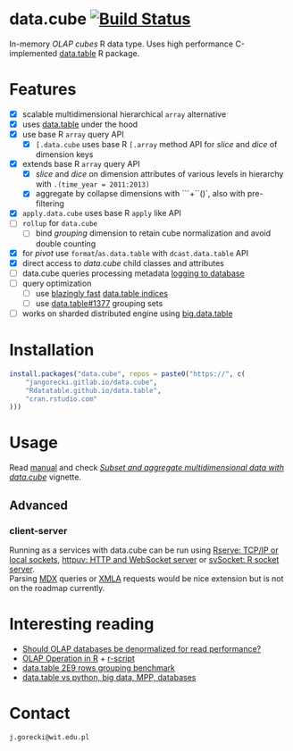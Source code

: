 # data.cube [![Build Status](https://gitlab.com/jangorecki/data.cube/badges/master/build.svg)](https://gitlab.com/jangorecki/data.cube/builds)

In-memory *OLAP cubes* R data type. Uses high performance C-implemented [data.table](https://github.com/Rdatatable/data.table) R package.  

# Features

- [x] scalable multidimensional hierarchical `array` alternative
- [x] uses [data.table](https://github.com/Rdatatable/data.table/wiki) under the hood
- [x] use base R `array` query API
  - [x] `[.data.cube` uses base R `[.array` method API for *slice* and *dice* of dimension keys
- [x] extends base R `array` query API
  - [x] *slice* and *dice* on dimension attributes of various levels in hierarchy with `.(time_year = 2011:2013)`
  - [x] aggregate by collapse dimensions with ```+``()`, also with pre-filtering
- [x] `apply.data.cube` uses base R `apply` like API
- [ ] `rollup` for `data.cube`
  - [ ] bind *grouping* dimension to retain cube normalization and avoid double counting
- [x] for *pivot* use `format`/`as.data.table` with `dcast.data.table` API
- [x] direct access to *data.cube* child classes and attributes
- [ ] data.cube queries processing metadata [logging to database](https://gitlab.com/jangorecki/logR)
- [ ] query optimization
  - [ ] use [blazingly fast](https://jangorecki.github.io/blog/2015-11-23/data.table-index.html) [data.table indices](https://rawgit.com/wiki/Rdatatable/data.table/vignettes/datatable-secondary-indices-and-auto-indexing.html)
  - [ ] use [data.table#1377](https://github.com/Rdatatable/data.table/issues/1377) grouping sets
- [ ] works on sharded distributed engine using [big.data.table](https://gitlab.com/jangorecki/big.data.table)

# Installation

```r
install.packages("data.cube", repos = paste0("https://", c(
    "jangorecki.gitlab.io/data.cube",
    "Rdatatable.github.io/data.table",
    "cran.rstudio.com"
)))
```

# Usage

Read [manual](https://jangorecki.gitlab.io/data.cube/library/data.cube/html/00Index.html) and check [*Subset and aggregate multidimensional data with data.cube*](https://jangorecki.gitlab.io/data.cube/library/data.cube/doc/sub-.data.cube.html) vignette.

## Advanced

### client-server

Running as a services with data.cube can be run using [Rserve: TCP/IP or local sockets](https://github.com/s-u/Rserve), [httpuv: HTTP and WebSocket server](https://github.com/rstudio/httpuv) or [svSocket: R socket server](https://github.com/SciViews/svSocket).  
Parsing [MDX](https://en.wikipedia.org/wiki/MultiDimensional_eXpressions) queries or [XMLA](https://en.wikipedia.org/wiki/XML_for_Analysis) requests would be nice extension but is not on the roadmap currently.  

# Interesting reading

- [Should OLAP databases be denormalized for read performance?](http://stackoverflow.com/q/4394183/2490497)
- [OLAP Operation in R](https://dzone.com/articles/olap-operation-r) + [r-script](https://gist.github.com/jangorecki/4aa6218b6011360338f2)
- [data.table 2E9 rows grouping benchmark](https://github.com/Rdatatable/data.table/wiki/Benchmarks-%3A-Grouping)
- [data.table vs python, big data, MPP, databases](https://github.com/szilard/benchm-databases)

# Contact

`j.gorecki@wit.edu.pl`
